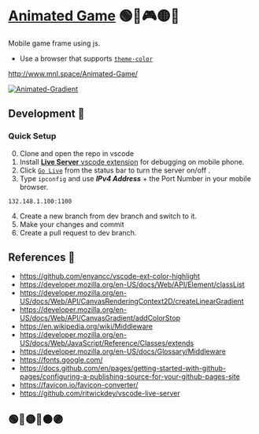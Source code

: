 # [Animated Game](http://www.mnl.space/Animated-Game/) 🟢🔴🎮🟡🔵

Mobile game frame using js.
- Use a browser that supports [`theme-color`](https://developer.mozilla.org/en-US/docs/Web/HTML/Element/meta/name/theme-color#browser_compatibility) 

http://www.mnl.space/Animated-Game/

[![Animated-Gradient](/src/img/Animation-Game.gif)](http://mnl.space/Animated-Game/)

## Development 💾

### Quick Setup
0. Clone and open the repo in vscode
0. Install [**Live Server** vscode extension](https://github.com/ritwickdey/vscode-live-server) for debugging on mobile phone.
0. Click [`Go Live`](https://github.com/ritwickdey/vscode-live-server/blob/master/README.md#shortcuts-to-startstop-server) from the status bar to turn the server on/off .
0. Type `ipconfig` and use ***IPv4 Address*** + the Port Number in your mobile browser.
```
132.148.1.100:1100
```

4. Create a new branch from dev branch and switch to it.
0. Make your changes and commit
0. Create a pull request to dev branch.



## References 🏓

- https://github.com/enyancc/vscode-ext-color-highlight
- https://developer.mozilla.org/en-US/docs/Web/API/Element/classList
- https://developer.mozilla.org/en-US/docs/Web/API/CanvasRenderingContext2D/createLinearGradient
- https://developer.mozilla.org/en-US/docs/Web/API/CanvasGradient/addColorStop
- https://en.wikipedia.org/wiki/Middleware
- https://developer.mozilla.org/en-US/docs/Web/JavaScript/Reference/Classes/extends
- https://developer.mozilla.org/en-US/docs/Glossary/Middleware
- https://fonts.google.com/
- https://docs.github.com/en/pages/getting-started-with-github-pages/configuring-a-publishing-source-for-your-github-pages-site
- https://favicon.io/favicon-converter/
- https://github.com/ritwickdey/vscode-live-server

## 🟢🔴🟡🔵🟠🟣